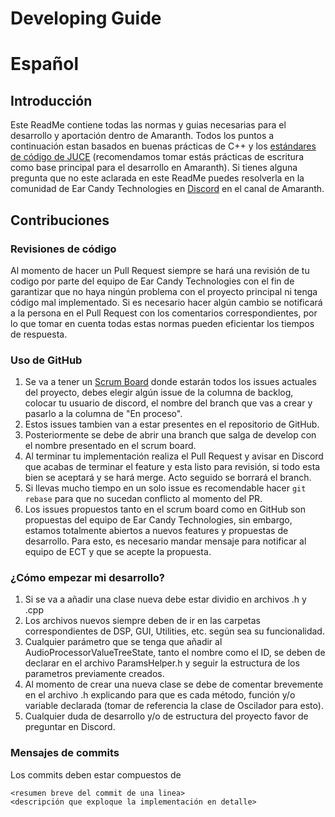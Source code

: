 # Developing Guide

# Español

## Introducción

Este ReadMe contiene todas las normas y guias necesarias para el desarrollo y aportación dentro de Amaranth. Todos los puntos a continuación estan basados en buenas prácticas de C++ y los [estándares de código de JUCE](https://juce.com/discover/stories/coding-standards) (recomendamos tomar estás prácticas de escritura como base principal para el desarrollo en Amaranth). Si tienes alguna pregunta que no este aclarada en este ReadMe puedes resolverla en la comunidad de Ear Candy Technologies en [Discord](https://discord.gg/WJvn7m2KwJ) en el canal de Amaranth.

## Contribuciones

### Revisiones de código

Al momento de hacer un Pull Request siempre se hará una revisión de tu codigo por parte del equipo de Ear Candy Technologies con el fin de garantizar que no haya ningún problema con el proyecto principal ni tenga código mal implementado. Si es necesario hacer algún cambio se notificará a la persona en el Pull Request con los comentarios correspondientes, por lo que tomar en cuenta todas estas normas pueden eficientar los tiempos de respuesta.

### Uso de GitHub

1. Se va a tener un [Scrum Board](https://plum-citrus-d4f.notion.site/da4ed25887734268b30b65c37f3fa09f?v=7616b4897aba46cc94e2e9934c20e5fd) donde estarán todos los issues actuales del proyecto, debes elegir algún issue de la columna de backlog, colocar tu usuario de discord, el nombre del branch que vas a crear y pasarlo a la columna de "En proceso".
2. Estos issues tambien van a estar presentes en el repositorio de GitHub.
3. Posteriormente se debe de abrir una branch que salga de develop con el nombre presentado en el scrum board.
4. Al terminar tu implementación realiza el Pull Request y avisar en Discord que acabas de terminar el feature y esta listo para revisión, si todo esta bien se aceptará y se hará merge. Acto seguido se borrará el branch.
5. Si llevas mucho tiempo en un solo issue es recomendable hacer `git rebase` para que no sucedan conflicto al momento del PR.
6. Los issues propuestos tanto en el scrum board como en GitHub son propuestas del equipo de Ear Candy Technologies, sin embargo, estamos totalmente abiertos a nuevos features y propuestas de desarrollo. Para esto, es necesario mandar mensaje para notificar al equipo de ECT y que se acepte la propuesta.

### ¿Cómo empezar mi desarrollo?

1. Si se va a añadir una clase nueva debe estar dividio en archivos .h y .cpp
2. Los archivos nuevos siempre deben de ir en las carpetas correspondientes de DSP, GUI, Utilities, etc. según sea su funcionalidad.
3. Cualquier parámetro que se tenga que añadir al AudioProcessorValueTreeState, tanto el nombre como el ID, se deben de declarar en el archivo ParamsHelper.h y seguir la estructura de los parametros previamente creados.
4. Al momento de crear una nueva clase se debe de comentar brevemente en el archivo .h explicando para que es cada método, función y/o variable declarada (tomar de referencia la clase de Oscilador para esto).
5. Cualquier duda de desarrollo y/o de estructura del proyecto favor de preguntar en Discord.

### Mensajes de commits

Los commits deben estar compuestos de

```
<resumen breve del commit de una linea>
<descripción que exploque la implementación en detalle>
```
